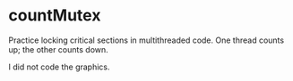 # countMutex
Practice locking critical sections in multithreaded code.  One thread counts up; the other counts down.

I did not code the graphics.
